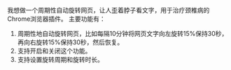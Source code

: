 我想做一个周期性自动旋转网页，让人歪着脖子看文字，用于治疗颈椎病的Chrome浏览器插件。
主要功能有：
1. 周期性地自动旋转网页，比如每隔10分钟将网页文字向左旋转15%保持30秒，再向右旋转15%保持30秒，然后恢复。
2. 支持开启和关闭这个功能。
3. 支持设置旋转周期和旋转时长。